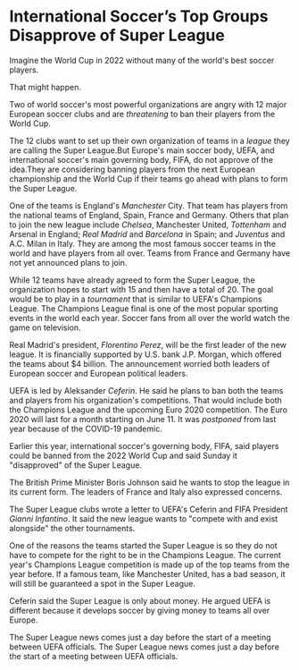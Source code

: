 # International Soccer’s Top Groups Disapprove of Super League

Imagine the World Cup in 2022 without many of the world's best soccer players.

That might happen.

Two of world soccer's most powerful organizations are angry with 12 major European soccer clubs and are _threatening_ to ban their players from the World Cup.

The 12 clubs want to set up their own organization of teams in a _league_ they are calling the Super League.But Europe's main soccer body, UEFA, and international soccer's main governing body, FIFA, do not approve of the idea.They are considering banning players from the next European championship and the World Cup if their teams go ahead with plans to form the Super League.

One of the teams is England's _Manchester_ City. That team has players from the national teams of England, Spain, France and Germany. Others that plan to join the new league include _Chelsea_, Manchester United, _Tottenham_ and Arsenal in England; _Real Madrid_ and _Barcelona_ in Spain; and _Juventus_ and A.C. Milan in Italy. They are among the most famous soccer teams in the world and have players from all over. Teams from France and Germany have not yet announced plans to join.

While 12 teams have already agreed to form the Super League, the organization hopes to start with 15 and then have a total of 20. The goal would be to play in a _tournament_ that is similar to UEFA's Champions League. The Champions League final is one of the most popular sporting events in the world each year. Soccer fans from all over the world watch the game on television.

Real Madrid's president, _Florentino Perez_, will be the first leader of the new league. It is financially supported by U.S. bank J.P. Morgan, which offered the teams about $4 billion. The announcement worried both leaders of European soccer and European political leaders.

UEFA is led by Aleksander _Ceferin_. He said he plans to ban both the teams and players from his organization's competitions. That would include both the Champions League and the upcoming Euro 2020 competition. The Euro 2020 will last for a month starting on June 11. It was _postponed_ from last year because of the COVID-19 pandemic.

Earlier this year, international soccer's governing body, FIFA, said players could be banned from the 2022 World Cup and said Sunday it "disapproved" of the Super League.

The British Prime Minister Boris Johnson said he wants to stop the league in its current form. The leaders of France and Italy also expressed concerns.

The Super League clubs wrote a letter to UEFA's Ceferin and FIFA President _Gianni Infantino_. It said the new league wants to "compete with and exist alongside" the other tournaments.

One of the reasons the teams started the Super League is so they do not have to compete for the right to be in the Champions League. The current year's Champions League competition is made up of the top teams from the year before. If a famous team, like Manchester United, has a bad season, it will still be guaranteed a spot in the Super League.

Ceferin said the Super League is only about money. He argued UEFA is different because it develops soccer by giving money to teams all over Europe.

The Super League news comes just a day before the start of a meeting between UEFA officials. The Super League news comes just a day before the start of a meeting between UEFA officials.
